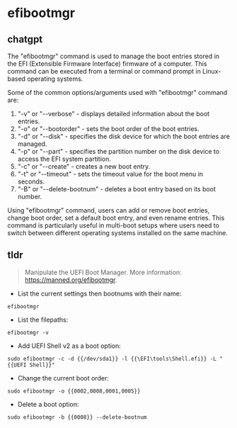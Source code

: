 # efibootmgr 
## chatgpt 
The "efibootmgr" command is used to manage the boot entries stored in the EFI (Extensible Firmware Interface) firmware of a computer. This command can be executed from a terminal or command prompt in Linux-based operating systems.

Some of the common options/arguments used with "efibootmgr" command are:

1. "-v" or "--verbose" - displays detailed information about the boot entries.
2. "-o" or "--bootorder" - sets the boot order of the boot entries.
3. "-d" or "--disk" - specifies the disk device for which the boot entries are managed.
4. "-p" or "--part" - specifies the partition number on the disk device to access the EFI system partition.
5. "-c" or "--create" - creates a new boot entry.
6. "-t" or "--timeout" - sets the timeout value for the boot menu in seconds.
7. "-B" or "--delete-bootnum" - deletes a boot entry based on its boot number.

Using "efibootmgr" command, users can add or remove boot entries, change boot order, set a default boot entry, and even rename entries. This command is particularly useful in multi-boot setups where users need to switch between different operating systems installed on the same machine. 

## tldr 
 
> Manipulate the UEFI Boot Manager.
> More information: <https://manned.org/efibootmgr>.

- List the current settings then bootnums with their name:

`efibootmgr`

- List the filepaths:

`efibootmgr -v`

- Add UEFI Shell v2 as a boot option:

`sudo efibootmgr -c -d {{/dev/sda1}} -l {{\EFI\tools\Shell.efi}} -L "{{UEFI Shell}}"`

- Change the current boot order:

`sudo efibootmgr -o {{0002,0008,0001,0005}}`

- Delete a boot option:

`sudo efibootmgr -b {{0008}} --delete-bootnum`
